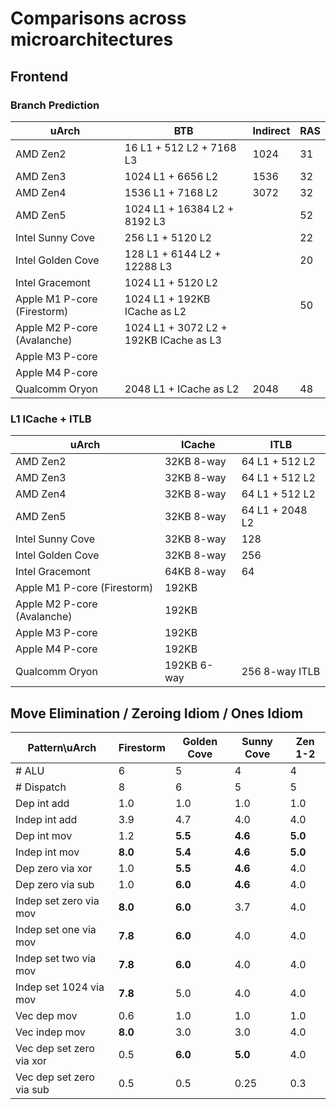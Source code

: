# Comparisons across microarchitectures

## Frontend

### Branch Prediction

| uArch                       | BTB                                    | Indirect | RAS |
|-----------------------------|----------------------------------------|----------|-----|
| AMD Zen2                    | 16 L1 + 512 L2 + 7168 L3               | 1024     | 31  |
| AMD Zen3                    | 1024 L1 + 6656 L2                      | 1536     | 32  |
| AMD Zen4                    | 1536 L1 + 7168 L2                      | 3072     | 32  |
| AMD Zen5                    | 1024 L1 + 16384 L2 + 8192 L3           |          | 52  |
| Intel Sunny Cove            | 256 L1 + 5120 L2                       |          | 22  |
| Intel Golden Cove           | 128 L1 + 6144 L2 + 12288 L3            |          | 20  |
| Intel Gracemont             | 1024 L1 + 5120 L2                      |          |     |
| Apple M1 P-core (Firestorm) | 1024 L1 + 192KB ICache as L2           |          | 50  |
| Apple M2 P-core (Avalanche) | 1024 L1 + 3072 L2 + 192KB ICache as L3 |          |     |
| Apple M3 P-core             |                                        |          |     |
| Apple M4 P-core             |                                        |          |     |
| Qualcomm Oryon              | 2048 L1 + ICache as L2                 | 2048     | 48  |

### L1 ICache + ITLB

| uArch                       | ICache      | ITLB            |
|-----------------------------|-------------|-----------------|
| AMD Zen2                    | 32KB 8-way  | 64 L1 + 512 L2  |
| AMD Zen3                    | 32KB 8-way  | 64 L1 + 512 L2  |
| AMD Zen4                    | 32KB 8-way  | 64 L1 + 512 L2  |
| AMD Zen5                    | 32KB 8-way  | 64 L1 + 2048 L2 |
| Intel Sunny Cove            | 32KB 8-way  | 128             |
| Intel Golden Cove           | 32KB 8-way  | 256             |
| Intel Gracemont             | 64KB 8-way  | 64              |
| Apple M1 P-core (Firestorm) | 192KB       |                 |
| Apple M2 P-core (Avalanche) | 192KB       |                 |
| Apple M3 P-core             | 192KB       |                 |
| Apple M4 P-core             | 192KB       |                 |
| Qualcomm Oryon              | 192KB 6-way | 256 8-way ITLB  |

## Move Elimination / Zeroing Idiom / Ones Idiom

| Pattern\uArch            | Firestorm | Golden Cove | Sunny Cove | Zen 1-2 |
|--------------------------|-----------|-------------|------------|---------|
| # ALU                    | 6         | 5           | 4          | 4       |
| # Dispatch               | 8         | 6           | 5          | 5       |
| Dep int add              | 1.0       | 1.0         | 1.0        | 1.0     |
| Indep int add            | 3.9       | 4.7         | 4.0        | 4.0     |
| Dep int mov              | 1.2       | **5.5**     | **4.6**    | **5.0** |
| Indep int mov            | **8.0**   | **5.4**     | **4.6**    | **5.0** |
| Dep zero via xor         | 1.0       | **5.5**     | **4.6**    | 4.0     |
| Dep zero via sub         | 1.0       | **6.0**     | **4.6**    | 4.0     |
| Indep set zero via mov   | **8.0**   | **6.0**     | 3.7        | 4.0     |
| Indep set one via mov    | **7.8**   | **6.0**     | 4.0        | 4.0     |
| Indep set two via mov    | **7.8**   | **6.0**     | 4.0        | 4.0     |
| Indep set 1024 via mov   | **7.8**   | 5.0         | 4.0        | 4.0     |
| Vec dep mov              | 0.6       | 1.0         | 1.0        | 1.0     |
| Vec indep mov            | **8.0**   | 3.0         | 3.0        | 4.0     |
| Vec dep set zero via xor | 0.5       | **6.0**     | **5.0**    | 4.0     |
| Vec dep set zero via sub | 0.5       | 0.5         | 0.25       | 0.3     |
